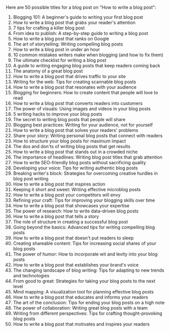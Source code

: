 Here are 50 possible titles for a blog post on "How to write a blog post":

1. Blogging 101: A beginner's guide to writing your first blog post
2. How to write a blog post that grabs your reader's attention
3. 7 tips for crafting a killer blog post
4. From idea to publish: A step-by-step guide to writing a blog post
5. How to write a blog post that ranks on Google
6. The art of storytelling: Writing compelling blog posts
7. How to write a blog post in under an hour
8. 10 common mistakes writers make when blogging (and how to fix them)
9. The ultimate checklist for writing a blog post
10. A guide to writing engaging blog posts that keep readers coming back
11. The anatomy of a great blog post
12. How to write a blog post that drives traffic to your site
13. Writing for the web: Tips for creating scannable blog posts
14. How to write a blog post that resonates with your audience
15. Blogging for beginners: How to create content that people will love to read
16. How to write a blog post that converts readers into customers
17. The power of visuals: Using images and videos in your blog posts
18. 5 writing hacks to improve your blog posts
19. The secret to writing blog posts that people will share
20. Blogging best practices: Writing for your audience, not for yourself
21. How to write a blog post that solves your readers' problems
22. Share your story: Writing personal blog posts that connect with readers
23. How to structure your blog posts for maximum impact
24. The dos and don'ts of writing blog posts that get results
25. How to write a blog post that stands out in a crowded niche
26. The importance of headlines: Writing blog post titles that grab attention
27. How to write SEO-friendly blog posts without sacrificing quality
28. Developing your voice: Tips for writing authentic blog posts
29. Breaking writer's block: Strategies for overcoming creative hurdles in blog post writing
30. How to write a blog post that inspires action
31. Keeping it short and sweet: Writing effective microblog posts
32. How to write a blog post your competitors will envy
33. Refining your craft: Tips for improving your blogging skills over time
34. How to write a blog post that showcases your expertise
35. The power of research: How to write data-driven blog posts
36. How to write a blog post that tells a story
37. The role of structure in creating a successful blog post
38. Going beyond the basics: Advanced tips for writing compelling blog posts
39. How to write a blog post that doesn't put readers to sleep
40. Creating shareable content: Tips for increasing social shares of your blog posts
41. The power of humor: How to incorporate wit and levity into your blog posts
42. How to write a blog post that establishes your brand's voice
43. The changing landscape of blog writing: Tips for adapting to new trends and technologies
44. From good to great: Strategies for taking your blog posts to the next level
45. Mind mapping: A visualization tool for planning effective blog posts
46. How to write a blog post that educates and informs your readers
47. The art of the conclusion: Tips for ending your blog posts on a high note
48. The power of collaboration: Writing great blog posts with a team
49. Writing from different perspectives: Tips for crafting thought-provoking blog posts
50. How to write a blog post that motivates and inspires your readers